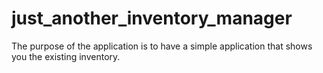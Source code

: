 # just_another_inventory_manager
The purpose of the application is to have a simple application that shows you the existing inventory.
